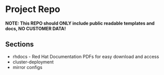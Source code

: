 # Project Repo
**NOTE: This REPO should ONLY include public readable templates and docs, NO CUSTOMER DATA!**

## Sections
* rhdocs - Red Hat Documentation PDFs for easy download and access
* cluster-deployment
* mirror configs
